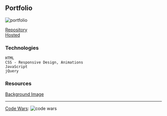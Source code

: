 
## Portfolio

![portfolio](https://i.imgur.com/16Ddnen.png)

[Repository](https://github.com/cwithac/cwithac.github.io)
<br>
[Hosted](https://cwithac.github.io/)

### Technologies
```
HTML
CSS - Responsive Design, Animations
JavaScript
jQuery
```

### Resources

[Background Image](https://pixabay.com/photo-738846/)

<hr>

[Code Wars](www.codewars.com/): ![code wars](https://www.codewars.com/users/cwithac/badges/micro)
